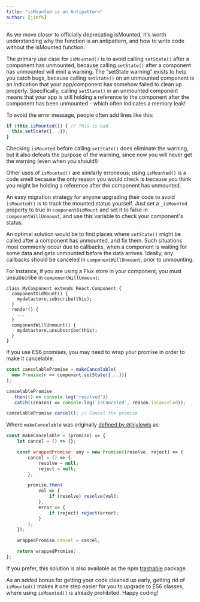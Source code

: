 ```yaml
---
title: "isMounted is an Antipattern"
author: [jimfb]
---
```


As we move closer to officially deprecating isMounted, it's worth understanding why the function is an antipattern, and how to write code without the isMounted function.

The primary use case for `isMounted()` is to avoid calling `setState()` after a component has unmounted, because calling `setState()` after a component has unmounted will emit a warning. The “setState warning” exists to help you catch bugs, because calling `setState()` on an unmounted component is an indication that your app/component has somehow failed to clean up properly. Specifically, calling `setState()` in an unmounted component means that your app is still holding a reference to the component after the component has been unmounted - which often indicates a memory leak!

To avoid the error message, people often add lines like this:

```js
if (this.isMounted()) { // This is bad.
  this.setState({...});
}
```

Checking `isMounted` before calling `setState()` does eliminate the warning, but it also defeats the purpose of the warning, since now you will never get the warning (even when you should!)

Other uses of `isMounted()` are similarly erroneous; using `isMounted()` is a code smell because the only reason you would check is because you think you might be holding a reference after the component has unmounted.

An easy migration strategy for anyone upgrading their code to avoid `isMounted()` is to track the mounted status yourself.  Just set a `_isMounted` property to true in `componentDidMount` and set it to false in `componentWillUnmount`, and use this variable to check your component's status.

An optimal solution would be to find places where `setState()` might be called after a component has unmounted, and fix them. Such situations most commonly occur due to callbacks, when a component is waiting for some data and gets unmounted before the data arrives. Ideally, any callbacks should be canceled in `componentWillUnmount`, prior to unmounting.

For instance, if you are using a Flux store in your component, you must unsubscribe in `componentWillUnmount`:

```javascript{9}
class MyComponent extends React.Component {
  componentDidMount() {
    mydatastore.subscribe(this);
  }
  render() {
    ...
  }
  componentWillUnmount() {
    mydatastore.unsubscribe(this);
  }
}
```

If you use ES6 promises, you may need to wrap your promise in order to make it cancelable.

```js
const cancelablePromise = makeCancelable(
  new Promise(r => component.setState({...}))
);

cancelablePromise
  .then(() => console.log('resolved'))
  .catch((reason) => console.log('isCanceled', reason.isCanceled));

cancelablePromise.cancel(); // Cancel the promise
```

Where `makeCancelable` was originally [defined by @hjylewis](https://github.com/facebook/react/issues/5465#issuecomment-339544623) as:

```js
const makeCancelable = (promise) => {
    let cancel = () => {};

    const wrappedPromise: any = new Promise((resolve, reject) => {
        cancel = () => {
            resolve = null;
            reject = null;
        };

        promise.then(
            val => {
                if (resolve) resolve(val);
            },
            error => {
                if (reject) reject(error);
            }
        );
    });

    wrappedPromise.cancel = cancel;

    return wrappedPromise;
};
```

If you prefer, this solution is also available as the npm [trashable](https://github.com/hjylewis/trashable) package.

As an added bonus for getting your code cleaned up early, getting rid of `isMounted()` makes it one step easier for you to upgrade to ES6 classes, where using `isMounted()` is already prohibited.  Happy coding!

